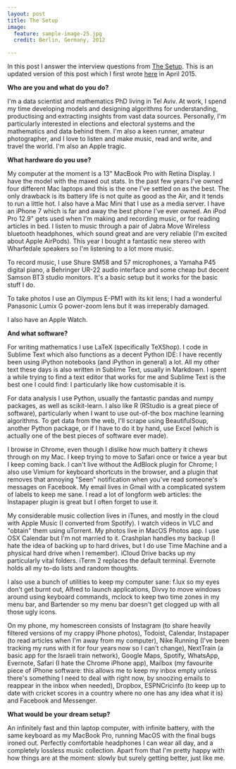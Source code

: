 ```yaml
---
layout: post
title: The Setup
image:
  feature: sample-image-25.jpg
  credit: Berlin, Germany, 2012

---
```


In this post I answer the interview questions from [The Setup](http://usesthis.com/). This is an updated version of this post which I first wrote [here](http://www.clintonboys.com/uses-this-old/) in April 2015. 

**Who are you and what do you do?**

I'm a data scientist and mathematics PhD living in Tel Aviv. At work, I spend my time developing models and designing algorithms for understanding, productising and extracting insights from vast data sources. Personally, I'm particularly interested in elections and electoral systems and the mathematics and data behind them. I'm also a keen runner, amateur photographer, and I love to listen and make music, read and write, and travel the world. I'm also an Apple tragic.

**What hardware do you use?**

My computer at the moment is a 13" MacBook Pro with Retina Display. I have the model with the maxed out stats. In the past few years I've owned four different Mac laptops and this is the one I've settled on as the best. The only drawback is its battery life is not quite as good as the Air, and it tends to run a little hot. I also have a Mac Mini that I use as a media server. I have an iPhone 7 which is far and away the best phone I've ever owned. An iPod Pro 12.9" gets used when I'm making and recording music, or for reading articles in bed. I listen to music through a pair of Jabra Move Wireless bluetooth headphones, which sound great and are very reliable (I'm excited about Apple AirPods). This year I bought a fantastic new stereo with Wharfedale speakers so I'm listening to a lot more music. 

To record music, I use Shure SM58 and 57 microphones, a Yamaha P45 digital piano, a Behringer UR-22 audio interface and some cheap but decent Samson BT3 studio monitors. It's a basic setup but it works for the basic stuff I do. 

To take photos I use an Olympus E-PM1 with its kit lens; I had a wonderful Panasonic Lumix G power-zoom lens but it was irreperably damaged. 

I also have an Apple Watch. 

**And what software?**

For writing mathematics I use LaTeX (specifically TeXShop). I code in Sublime Text which also functions as a decent Python IDE: I have recently been using iPython notebooks (and iPython in general) a lot. All my other text these days is also written in Sublime Text, usually in Markdown. I spent a while trying to find a text editor that works for me and Sublime Text is the best one I could find: I particularly like how customisable it is. 

For data analysis I use Python, usually the fantastic pandas and numpy packages, as well as scikit-learn. I also like R (RStudio is a great piece of software), particularly when I want to use out-of-the box machine learning algorithms. To get data from the web, I'll scrape using BeautifulSoup, another Python package, or if I have to do it by hand, use Excel (which is actually one of the best pieces of software ever made). 

I browse in Chrome, even though I dislike how much battery it chews through on my Mac. I keep trying to move to Safari once or twice a year but I keep coming back. I can't live without the AdBlock plugin for Chrome; I also use Vimium for keyboard shortcuts in the browser, and a plugin that removes that annoying "Seen" notification when you've read someone's messages on Facebook. My email lives in Gmail with a complicated system of labels to keep me sane. I read a lot of longform web articles: the Instapaper plugin is great but I often forget to use it. 

My considerable music collection lives in iTunes, and mostly in the cloud with Apple Music (I converted from Spotify). I watch videos in VLC and "obtain" them using uTorrent. My photos live in MacOS Photos app. I use OSX Calendar but I'm not married to it. Crashplan handles my backup (I hate the idea of backing up to hard drives, but I do use Time Machine and a physical hard drive when I remember). iCloud Drive backs up my particularly vital folders. iTerm 2 replaces the default terminal. Evernote holds all my to-do lists and random thoughts.

I also use a bunch of utilities to keep my computer sane: f.lux so my eyes don't get burnt out, Alfred to launch applications, Divvy to move windows around using keyboard commands, mclock to keep two time zones in my menu bar, and Bartender so my menu bar doesn't get clogged up with all those ugly icons. 

On my phone, my homescreen consists of Instagram (to share heavily filtered versions of my crappy iPhone photos), Todoist, Calendar, Instapaper (to read articles when I'm away from my computer), Nike Running (I've been tracking my runs with it for four years now so I can't change), NextTrain (a basic app for the Israeli train network), Google Maps, Spotify, WhatsApp, Evernote, Safari (I hate the Chrome iPhone app), Mailbox (my favourite piece of iPhone software: this allows me to keep my inbox empty unless there's something I need to deal with right now, by snoozing emails to reappear in the inbox when needed), Dropbox, ESPNCricinfo (to keep up to date with cricket scores in a country where no one has any idea what it is) and Facebook and Messenger. 

**What would be your dream setup?**

An infinitely fast and thin laptop computer, with infinite battery, with the same keyboard as my MacBook Pro, running MacOS with the final bugs ironed out. Perfectly comfortable headphones I can wear all day, and a completely lossless music collection. Apart from that I'm pretty happy with how things are at the moment: slowly but surely getting better, just like me. 
